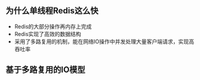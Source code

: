 ## 为什么单线程Redis这么快
* Redis的大部分操作再内存上完成
* Redis实现了高效的数据结构
* 采用了多路复用的机制，能在网络IO操作中并发处理大量客户端请求，实现高吞吐率

## 基于多路复用的IO模型
